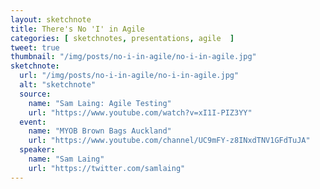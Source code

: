 ```yaml
---
layout: sketchnote
title: There's No 'I' in Agile
categories: [ sketchnotes, presentations, agile  ]
tweet: true
thumbnail: "/img/posts/no-i-in-agile/no-i-in-agile.jpg"
sketchnote:
  url: "/img/posts/no-i-in-agile/no-i-in-agile.jpg"
  alt: "sketchnote"
  source:
    name: "Sam Laing: Agile Testing"
    url: "https://www.youtube.com/watch?v=xI1I-PIZ3YY"
  event:
    name: "MYOB Brown Bags Auckland"
    url: "https://www.youtube.com/channel/UC9mFY-z8INxdTNV1GFdTuJA"
  speaker:
    name: "Sam Laing"
    url: "https://twitter.com/samlaing"
---
```

